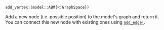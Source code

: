 ```
add_vertex!(model::ABM{<:GraphSpace})
```

Add a new node (i.e. possible position) to the model's graph and return it. You can connect this new node with existing ones using [`add_edge!`](@ref).
